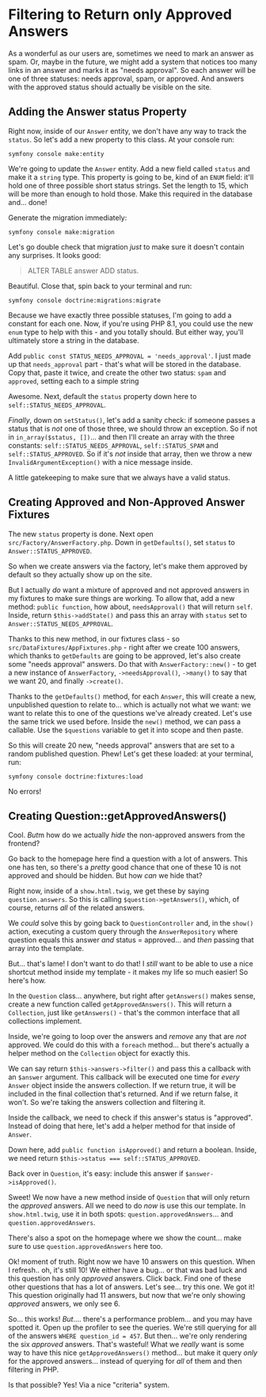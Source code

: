 # Filtering to Return only Approved Answers

As a wonderful as our users are, sometimes we need to mark an answer as spam.
Or, maybe in the future, we might add a system that notices too many links in an
answer and marks it as "needs approval". So each answer will be one of three
statuses: needs approval, spam, or approved. And answers with the approved status
should actually be visible on the site.

## Adding the Answer status Property

Right now, inside of our `Answer` entity, we don't have any way to track the
`status`. So let's add a new property to this class. At your console run:

```terminal
symfony console make:entity
```

We're going to update the `Answer` entity. Add a new field called `status` and
make it a `string` type. This property is going to be, kind of an `ENUM` field:
it'll hold one of three possible short status strings. Set the length to 15,
which will be more than enough to hold those. Make this required in the database
and... done!

Generate the migration immediately:

```terminal
symfony console make:migration
```

Let's go double check that migration *just* to make sure it doesn't contain any
surprises. It looks good:

> ALTER TABLE answer ADD status.

Beautiful. Close that, spin back to your terminal and run:

```terminal
symfony console doctrine:migrations:migrate
```

Because we have exactly three possible statuses, I'm going to add a constant for
each one. Now, if you're using PHP 8.1, you could use the new `enum` type to
help with this - and you totally should. But either way, you'll ultimately store
a string in the database.

Add `public const STATUS_NEEDS_APPROVAL = 'needs_approval'`. I just made up that
`needs_approval` part - that's what will be stored in the database. Copy that,
paste it twice, and create the other two status: `spam` and `approved`, setting
each to a simple string

Awesome. Next, default the `status` property down here to
`self::STATUS_NEEDS_APPROVAL`.

*Finally*, down on `setStatus()`, let's add a sanity check: if someone passes
a status that is *not* one of those three, we should throw an exception. So
if not in `in_array($status, [])`... and then I'll create an array with the
three constants: `self::STATUS_NEEDS_APPROVAL`, `self::STATUS_SPAM` and
`self::STATUS_APPROVED`. So if it's *not* inside that array, then we throw a
new `InvalidArgumentException()` with a nice message inside.

A little gatekeeping to make sure that we always have a valid status.

## Creating Approved and Non-Approved Answer Fixtures

The new `status` property is done. Next open `src/Factory/AnswerFactory.php`.
Down in `getDefaults()`, set `status` to `Answer::STATUS_APPROVED`.

So when we create answers via the factory, let's make them approved by default so
they actually show up on the site.

But I actually *do* want a mixture of approved and not approved answers in my
fixtures to make sure things are working. To allow that, add a new method:
`public function`, how about, `needsApproval()` that will return `self`. Inside,
return `$this->addState()` and pass this an array with `status` set to
`Answer::STATUS_NEEDS_APPROVAL`.

Thanks to this new method, in our fixtures class - so
`src/DataFixtures/AppFixtures.php` - right after we create 100 answers, which
thanks to `getDefaults` are going to be approved, let's also create some "needs
approval" answers. Do that with `AnswerFactory::new()` - to get a new instance of
`AnswerFactory`, `->needsApproval()`, `->many()` to say that we want 20, and finally
`->create()`.

Thanks to the `getDefaults()` method, for each `Answer`, this will create a new,
unpublished question to relate to... which is actually not what we want: we want
to relate this to one of the questions we've already created. Let's use the same
trick we used before. Inside the `new()` method, we can pass a callable. Use the
`$questions` variable to get it into scope and then paste.

So this will create 20 new, "needs approval" answers that are set to a random
published question. Phew! Let's get these loaded: at your terminal, run:

```terminal
symfony console doctrine:fixtures:load
```

No errors!

## Creating Question::getApprovedAnswers()


Cool. *But*m how do we actually *hide* the non-approved answers from the frontend?

Go back to the homepage here find a question with a lot of answers. This one has
ten, so there's a *pretty* good chance that one of these 10 is not approved and
should be hidden. But how *can* we hide that?

Right now, inside of a `show.html.twig`, we get these by saying `question.answers`.
So this is calling `$question->getAnswers()`, which, of course, returns *all* of
the related answers.

We *could* solve this by going back to `QuestionController` and, in the `show()`
action, executing a custom query through the `AnswerRepository` where question
equals this answer *and* status = approved... and *then* passing that array
into the template.

But... that's lame! I don't want to do that! I *still* want to be able to use a
nice shortcut method inside my template - it makes my life so much easier! So
here's how.

In the `Question` class... anywhere, but right after `getAnswers()` makes sense,
create a new function called `getApprovedAnswers()`. This will return a `Collection`,
just like `getAnswers()` - that's the common interface that all collections implement.

Inside, we're going to loop over the answers and *remove* any that are *not* approved.
We could do this with a `foreach` method... but there's actually a helper method
on the `Collection` object for exactly this.

We can say return `$this->answers->filter()` and pass this a callback with an
`$answer` argument. This callback will be executed one time for *every* `Answer`
object inside the answers collection. If we return true, it will be included in the
final collection that's returned. And if we return false, it won't. So we're taking
the answers collection and filtering it.

Inside the callback, we need to check if this answer's status is "approved". Instead
of doing that here, let's add a helper method for that inside of `Answer`.

Down here, add `public function isApproved()` and return a boolean. Inside, we
need return `$this->status === self::STATUS_APPROVED`.

Back over in `Question`, it's easy: include this answer if `$answer->isApproved()`.

Sweet! We now have a new method inside of `Question` that will only return the
*approved* answers. All we need to do *now* is use this our template. In
`show.html.twig`, use it in both spots: `question.approvedAnswers`... and
`question.approvedAnswers`.

There's also a spot on the homepage where we show the count... make sure to use
`question.approvedAnswers` here too.

Ok! moment of truth. Right now we have 10 answers on this question. When I refresh..
oh, it's still 10! We either have a bug... or that was bad luck and this question
has only *approved* answers. Click back. Find one of these other questions that has
a lot of answers. Let's see... try this one. We got it! This question originally
had 11 answers, but now that we're only showing *approved* answers, we only see 6.

So... this works! *But*.... there's a performance problem... and you may have
spotted it. Open up the profiler to see the queries. We're still querying for all
of the answers `WHERE question_id = 457`. But then... we're only rendering the six
*approved* answers. That's wasteful! What we *really* want is some way to have this
nice `getApprovedAnswers()` method... but make it query *only* for the approved
answers... instead of querying for *all* of them and then filtering in PHP.

Is that possible? Yes! Via a nice "criteria" system.
